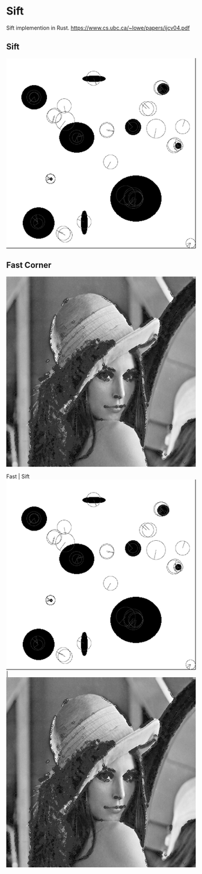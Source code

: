 # Sift
Sift implemention in Rust. https://www.cs.ubc.ca/~lowe/papers/ijcv04.pdf

## Sift
![sift](doc/circles_sift.png)

## Fast Corner
![fast](doc/lenna_fast.png)

Fast | Sift 
![sift](doc/circles_sift.png) |![fast](doc/lenna_fast.png)
